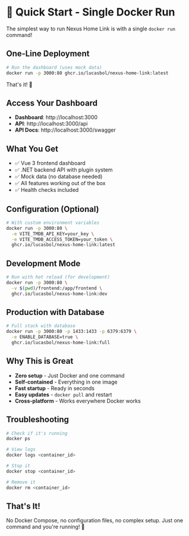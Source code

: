 # 🚀 Quick Start - Single Docker Run

The simplest way to run Nexus Home Link is with a single `docker run` command!

## One-Line Deployment

```bash
# Run the dashboard (uses mock data)
docker run -p 3000:80 ghcr.io/lucasbol/nexus-home-link:latest
```

That's it! 🎉

## Access Your Dashboard

- **Dashboard**: http://localhost:3000
- **API**: http://localhost:3000/api
- **API Docs**: http://localhost:3000/swagger

## What You Get

- ✅ Vue 3 frontend dashboard
- ✅ .NET backend API with plugin system
- ✅ Mock data (no database needed)
- ✅ All features working out of the box
- ✅ Health checks included

## Configuration (Optional)

```bash
# With custom environment variables
docker run -p 3000:80 \
  -e VITE_TMDB_API_KEY=your_key \
  -e VITE_TMDB_ACCESS_TOKEN=your_token \
  ghcr.io/lucasbol/nexus-home-link:latest
```

## Development Mode

```bash
# Run with hot reload (for development)
docker run -p 3000:80 \
  -v $(pwd)/frontend:/app/frontend \
  ghcr.io/lucasbol/nexus-home-link:dev
```

## Production with Database

```bash
# Full stack with database
docker run -p 3000:80 -p 1433:1433 -p 6379:6379 \
  -e ENABLE_DATABASE=true \
  ghcr.io/lucasbol/nexus-home-link:full
```

## Why This is Great

- **Zero setup** - Just Docker and one command
- **Self-contained** - Everything in one image
- **Fast startup** - Ready in seconds
- **Easy updates** - `docker pull` and restart
- **Cross-platform** - Works everywhere Docker works

## Troubleshooting

```bash
# Check if it's running
docker ps

# View logs
docker logs <container_id>

# Stop it
docker stop <container_id>

# Remove it
docker rm <container_id>
```

## That's It!

No Docker Compose, no configuration files, no complex setup. Just one command and you're running! 🚀
